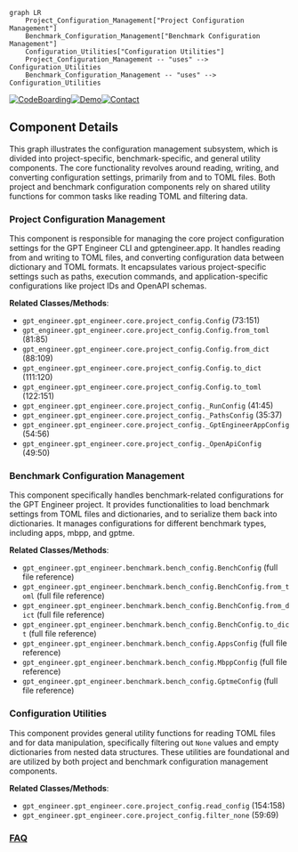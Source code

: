 ```mermaid
graph LR
    Project_Configuration_Management["Project Configuration Management"]
    Benchmark_Configuration_Management["Benchmark Configuration Management"]
    Configuration_Utilities["Configuration Utilities"]
    Project_Configuration_Management -- "uses" --> Configuration_Utilities
    Benchmark_Configuration_Management -- "uses" --> Configuration_Utilities
```
[![CodeBoarding](https://img.shields.io/badge/Generated%20by-CodeBoarding-9cf?style=flat-square)](https://github.com/CodeBoarding/CodeBoarding)[![Demo](https://img.shields.io/badge/Try%20our-Demo-blue?style=flat-square)](https://www.codeboarding.org/demo)[![Contact](https://img.shields.io/badge/Contact%20us%20-%20contact@codeboarding.org-lightgrey?style=flat-square)](mailto:contact@codeboarding.org)

## Component Details

This graph illustrates the configuration management subsystem, which is divided into project-specific, benchmark-specific, and general utility components. The core functionality revolves around reading, writing, and converting configuration settings, primarily from and to TOML files. Both project and benchmark configuration components rely on shared utility functions for common tasks like reading TOML and filtering data.

### Project Configuration Management
This component is responsible for managing the core project configuration settings for the GPT Engineer CLI and gptengineer.app. It handles reading from and writing to TOML files, and converting configuration data between dictionary and TOML formats. It encapsulates various project-specific settings such as paths, execution commands, and application-specific configurations like project IDs and OpenAPI schemas.


**Related Classes/Methods**:

- `gpt_engineer.gpt_engineer.core.project_config.Config` (73:151)
- `gpt_engineer.gpt_engineer.core.project_config.Config.from_toml` (81:85)
- `gpt_engineer.gpt_engineer.core.project_config.Config.from_dict` (88:109)
- `gpt_engineer.gpt_engineer.core.project_config.Config.to_dict` (111:120)
- `gpt_engineer.gpt_engineer.core.project_config.Config.to_toml` (122:151)
- `gpt_engineer.gpt_engineer.core.project_config._RunConfig` (41:45)
- `gpt_engineer.gpt_engineer.core.project_config._PathsConfig` (35:37)
- `gpt_engineer.gpt_engineer.core.project_config._GptEngineerAppConfig` (54:56)
- `gpt_engineer.gpt_engineer.core.project_config._OpenApiConfig` (49:50)


### Benchmark Configuration Management
This component specifically handles benchmark-related configurations for the GPT Engineer project. It provides functionalities to load benchmark settings from TOML files and dictionaries, and to serialize them back into dictionaries. It manages configurations for different benchmark types, including apps, mbpp, and gptme.


**Related Classes/Methods**:

- `gpt_engineer.gpt_engineer.benchmark.bench_config.BenchConfig` (full file reference)
- `gpt_engineer.gpt_engineer.benchmark.bench_config.BenchConfig.from_toml` (full file reference)
- `gpt_engineer.gpt_engineer.benchmark.bench_config.BenchConfig.from_dict` (full file reference)
- `gpt_engineer.gpt_engineer.benchmark.bench_config.BenchConfig.to_dict` (full file reference)
- `gpt_engineer.gpt_engineer.benchmark.bench_config.AppsConfig` (full file reference)
- `gpt_engineer.gpt_engineer.benchmark.bench_config.MbppConfig` (full file reference)
- `gpt_engineer.gpt_engineer.benchmark.bench_config.GptmeConfig` (full file reference)


### Configuration Utilities
This component provides general utility functions for reading TOML files and for data manipulation, specifically filtering out `None` values and empty dictionaries from nested data structures. These utilities are foundational and are utilized by both project and benchmark configuration management components.


**Related Classes/Methods**:

- `gpt_engineer.gpt_engineer.core.project_config.read_config` (154:158)
- `gpt_engineer.gpt_engineer.core.project_config.filter_none` (59:69)




### [FAQ](https://github.com/CodeBoarding/GeneratedOnBoardings/tree/main?tab=readme-ov-file#faq)